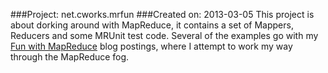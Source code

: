 ###Project: net.cworks.mrfun
###Created on: 2013-03-05
This project is about dorking around with MapReduce, it contains a set of Mappers, Reducers and some MRUnit test code.  Several of the examples go with my [Fun with MapReduce](http://www.corbettworks.net/blog/categories/funwithmapreduce/) blog postings, where I attempt to work my way through the MapReduce fog.

